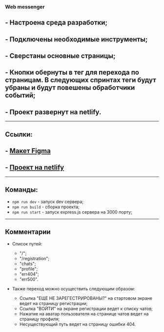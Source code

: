 ### Web messenger

## - Настроена среда разработки;
## - Подключены необходимые инструменты;
## - Сверстаны основные страницы;
## - Кнопки обернуты в тег <a> для перехода по страницам. В следующих спринтах теги будут убраны и будут повешены обработчики событий;
## - Проект развернут на netlify.

---

## Ссылки:
## - [Макет Figma](https://www.figma.com/file/nWqRXj2Y0DQMlILIXWWhxk/web_messenger)
## - [Проект на netlify](https://genuine-puffpuff-ab7d3c.netlify.app/)

---

## Команды:

- `npm run dev` - запуск dev сервера;
- `npm run build` - сборка проекта;
- `npm run start` - запуск express.js сервера на 3000 порту;

---

## Комментарии

+ Список путей:
  + "/";
  + "/registration";
  + "chats";
  + "profile";
  + "err404";
  + "err500".

+ Также переход можно осуществить следующим образом:
  + Ссылка "ЕЩЕ НЕ ЗАРЕГЕСТРИРОВАНЫ?" на стартовом экране ведет на страницу регистрации;
  + Ссылка "ВОЙТИ" на экране регистрации ведет к списку чатов;
  + Нажатие на аватар пользователя на странице чатов ведет на страницу профиля;
  + Несуществующий путь ведет на страницу ошибки 404.